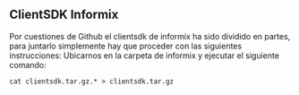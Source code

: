 ## ClientSDK Informix
Por cuestiones de Github el clientsdk de informix ha sido dividido en partes, para juntarlo simplemente hay que proceder con las siguientes instrucciones:
Ubicarnos en la carpeta de informix y ejecutar el siguiente comando:

`cat clientsdk.tar.gz.* > clientsdk.tar.gz`
